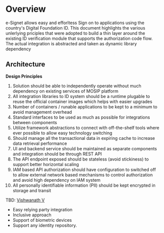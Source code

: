 # Overview

e-Signet allows easy and efforltess Sign on to applications using the country's Digital Foundation ID. This document highlights the various unlerlying priciples that were adopted to build a thin layer around the existing ID verification module that supports the authorization code flow. The actual integration is abstracted and taken as dynamic library dependency

 
## Architecture

**Design Principles**

1. Solution should be able to independently operate without much dependency on existing services of MOSIP platform
2. All integration libraries to ID system should be a runtime plugable to reuse the official container images which helps with easier upgrades
3. Number of containers / runable applications to be kept to a minimum to avoid management overhead
4. Standard interfaces to be used as much as possible for integrations between components
5. Utilize framework abstractions to connect with off-the-shelf tools where ever possible to allow easy technology switching
6. Should manage all the transactional data in expiring cache to increase data retrieval performance
7. UI and backend service should be maintained as separate components and integration should be through REST API
8. The API endpoint exposed should be stateless (avoid stickiness) to support better horizontal scaling
9. IAM based API authorization should have configuration to switched off to allow external network based mechanisms to control authorization and avoid high dependency on IAM system
10. All personally identifiable information (PII) should be kept encrypted in storage and transit

TBD: [Vishwanath V](https://app.gitbook.com/u/Kyda2yhlctS6UJ3XIyT6t6VpEHs1 "mention")

* Easy relying party integration
* Inclusive approach
* Support of biometric devices
* Support any identity repository.

